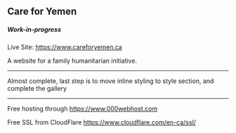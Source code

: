 
## Care for Yemen
##### Work-in-progress
Live Site:
https://www.careforyemen.ca

A website for a family humanitarian initiative.


---
Almost complete, last step is to move inline styling to style section, and complete the gallery

---
Free hosting through https://www.000webhost.com

Free SSL from CloudFlare
https://www.cloudflare.com/en-ca/ssl/

